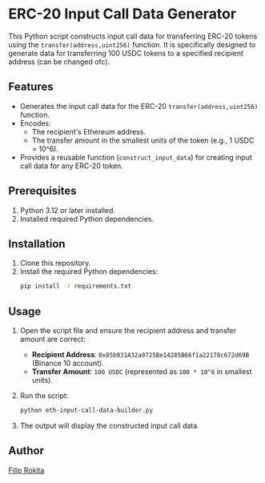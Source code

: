 # ERC-20 Input Call Data Generator

This Python script constructs input call data for transferring ERC-20 tokens using the `transfer(address,uint256)` function. It is specifically designed to generate data for transferring 100 USDC tokens to a specified recipient address (can be changed ofc).

## Features

- Generates the input call data for the ERC-20 `transfer(address,uint256)` function.
- Encodes:
    - The recipient's Ethereum address.
    - The transfer amount in the smallest units of the token (e.g., 1 USDC = 10^6).
- Provides a reusable function (`construct_input_data`) for creating input call data for any ERC-20 token.

## Prerequisites

1. Python 3.12 or later installed.
2. Installed required Python dependencies.

## Installation

1. Clone this repository.
2. Install the required Python dependencies:
    ```bash
    pip install -r requirements.txt
    ```

## Usage

1. Open the script file and ensure the recipient address and transfer amount are correct:
    - **Recipient Address**: `0x85b931A32a0725Be14285B66f1a22178c672d69B` (Binance 10 account).
    - **Transfer Amount**: `100 USDC` (represented as `100 * 10^6` in smallest units).

2. Run the script:
    ```bash
    python eth-input-call-data-builder.py
    ```

3. The output will display the constructed input call data.

## Author

[Filip Rokita](https://www.filiprokita.com/)

